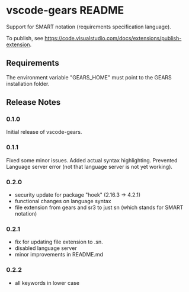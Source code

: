# vscode-gears README

Support for SMART notation (requirements specification language).

To publish, see https://code.visualstudio.com/docs/extensions/publish-extension.

## Requirements

The environment variable "GEARS\_HOME" must point to the GEARS installation folder.

## Release Notes

### 0.1.0

Initial release of vscode-gears.

### 0.1.1

Fixed some minor issues. Added actual syntax highlighting. Prevented Language server error (not that language server is not yet working).

### 0.2.0

- security update for package "hoek" (2.16.3 -> 4.2.1)
- functional changes on language syntax
- file extension from gears and sr3 to just sn (which stands for SMART notation)

### 0.2.1

- fix for updating file extension to .sn.
- disabled language server
- minor improvements in README.md

### 0.2.2

- all keywords in lower case